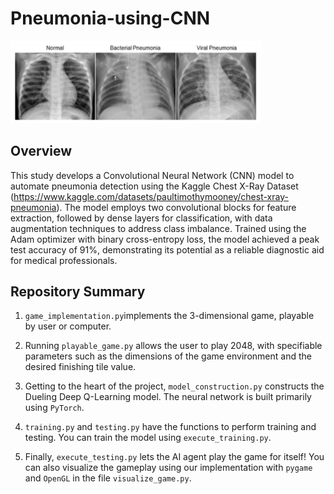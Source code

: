 # Pneumonia-using-CNN
<img src="chest_X-ray_for_pneumonia.png" alt="game visual" width="400"/>

## Overview
This study develops a Convolutional Neural Network (CNN) model to automate pneumonia detection using the Kaggle Chest X-Ray Dataset (https://www.kaggle.com/datasets/paultimothymooney/chest-xray-pneumonia). The model employs two convolutional blocks for feature extraction, followed by dense layers for classification, with data augmentation techniques to address class imbalance. Trained using the Adam optimizer with binary cross-entropy
loss, the model achieved a peak test accuracy of 91%, demonstrating its potential as a reliable diagnostic aid for medical professionals.

## Repository Summary

1. `game_implementation.py`implements the 3-dimensional game, playable by user or computer.

2. Running `playable_game.py` allows the user to play 2048, with specifiable parameters such as the dimensions of the game environment and the desired finishing tile value.

3. Getting to the heart of the project, `model_construction.py` constructs the Dueling Deep Q-Learning model. The neural network is built primarily using `PyTorch`.

4. `training.py` and `testing.py` have the functions to perform training and testing. You can train the model using `execute_training.py`.

5. Finally, `execute_testing.py` lets the AI agent play the game for itself! You can also visualize the gameplay using our implementation with `pygame` and `OpenGL` in the file `visualize_game.py`.
